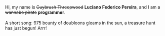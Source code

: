 Hi, my name is ~~Guybrush Threepwood~~ **Luciano Federico Pereira**, and I am a ~~wannabe pirate~~ **programmer**.<br><br>A short song: 975 bounty of doubloons gleams in the sun, a treasure hunt has just begun! Arrr!
